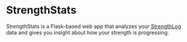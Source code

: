 # StrengthStats

StrengthStats is a Flask-based web app that analyzes your
[StrengthLog](https://www.strengthlog.com) data and gives you insight about how
your strength is progressing.
